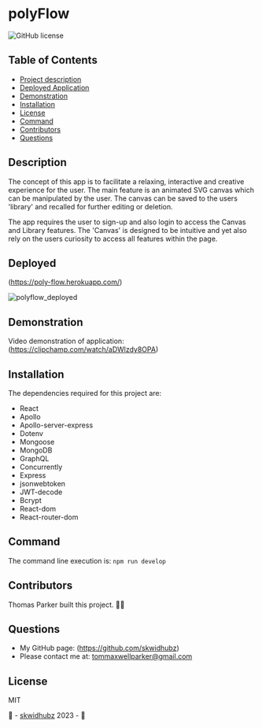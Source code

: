 
# polyFlow 
![GitHub license](https://img.shields.io/badge/license-MIT-blue)          
## Table of Contents                      
- [Project description](#description)
- [Deployed Application](#deployed)
- [Demonstration](#demonstration)
- [Installation](#installation)
- [License](#license)
- [Command](#command)
- [Contributors](#contributors)
- [Questions](#questions)
## Description
The concept of this app is to facilitate a relaxing, interactive and creative experience for the user. The main feature is an animated SVG canvas which can be manipulated by the user. The canvas can be saved to the users 'library' and recalled for further editing or deletion. 

The app requires the user to sign-up and also login to access the Canvas and Library features.
The 'Canvas' is designed to be intuitive and yet also rely on the users curiosity to access all features within the page.

## Deployed
(https://poly-flow.herokuapp.com/)

![polyflow_deployed](https://github.com/skwidhubz/poly-flow/assets/81959922/a2d25a6e-5660-4b88-90bc-514f583d415e)

## Demonstration
Video demonstration of application:
(https://clipchamp.com/watch/aDWlzdy8OPA)

## Installation
The dependencies required for this project are:
<html>
<ul>
  <li>React</li>
  <li>Apollo</li>
  <li>Apollo-server-express</li>
  <li>Dotenv</li>
  <li>Mongoose</li>
  <li>MongoDB</li>
  <li>GraphQL</li>
  <li>Concurrently</li>
  <li>Express</li>
  <li>jsonwebtoken</li>
  <li>JWT-decode</li>
  <li>Bcrypt</li>
  <li>React-dom</li>
  <li>React-router-dom</li>
</ul>
 </html>

## Command
The command line execution is: `npm run develop`

## Contributors
Thomas Parker built this project. 🦑💾

## Questions
- My GitHub page: (https://github.com/skwidhubz)
- Please contact me at: tommaxwellparker@gmail.com
## License
MIT



🤍 - [skwidhubz](https://github.com/skwidhubz) 2023 - 🤍


